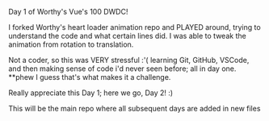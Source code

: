 Day 1 of Worthy's Vue's 100 DWDC!

I forked Worthy's heart loader animation repo and PLAYED around, trying to understand the code and what certain lines did.
I was able to tweak the animation from rotation to translation.

Not a coder, so this was VERY stressful :'(  learning Git, GitHub, VSCode, and then making sense of code i'd never seen before; all in day one. **phew
I guess that's what makes it a challenge.

Really appreciate this Day 1; here we go, Day 2! :)

This will be the main repo where all subsequent days are added in new files

